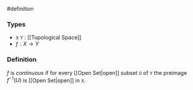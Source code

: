 #definition
### Types
- `X` `Y` : [[Topological Space]]
- $f : X \to Y$
### Definition
$f$ is *continuous* if for every [[Open Set|open]] subset `U` of `Y` the preimage $f^{-1}(U)$ is [[Open Set|open]] in `X`.